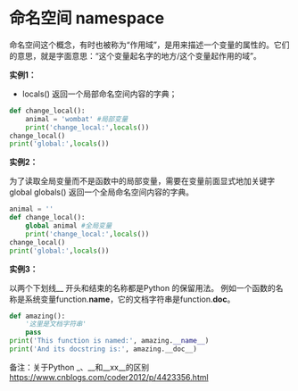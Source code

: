 # 命名空间 namespace

命名空间这个概念，有时也被称为“作用域”，是用来描述一个变量的属性的。它们的意思，就是字面意思：“这个变量起名字的地方/这个变量起作用的域”。


**实例1：**

- locals() 返回一个局部命名空间内容的字典；
```py
def change_local():
	animal = 'wombat' #局部变量
	print('change_local:',locals())
change_local()
print('global:',locals())
```
**实例2：**

为了读取全局变量而不是函数中的局部变量，需要在变量前面显式地加关键字global
globals() 返回一个全局命名空间内容的字典。
```py
animal = ''
def change_local():
	global animal #全局变量
	print('change_local:',locals())
change_local()
print('global:',locals())
```
**实例3：**

以两个下划线__ 开头和结束的名称都是Python 的保留用法。
例如一个函数的名称是系统变量function.__name__，它的文档字符串是function.__doc__。
```py
def amazing():
	'这里是文档字符串'
	pass
print('This function is named:', amazing.__name__)
print('And its docstring is:', amazing.__doc__)
```

备注：关于Python _、__和__xx__的区别
https://www.cnblogs.com/coder2012/p/4423356.html